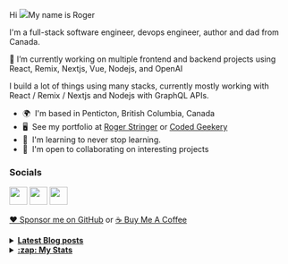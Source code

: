 Hi ![](https://user-images.githubusercontent.com/18350557/176309783-0785949b-9127-417c-8b55-ab5a4333674e.gif)My name is Roger 

I'm a full-stack software engineer, devops engineer, author and dad from Canada.

🔭 I’m currently working on multiple frontend and backend projects using React, Remix, Nextjs, Vue, Nodejs, and OpenAI 

I build a lot of things using many stacks, currently mostly working with React / Remix / Nextjs and Nodejs with GraphQL APIs.  

* 🌍  I'm based in Penticton, British Columbia, Canada 
* 🖥️  See my portfolio at [Roger Stringer](https://rogerstringer.com) or [Coded Geekery](https://codedgeekery.com) 
* 🧠  I'm learning to never stop learning. 
* 🤝  I'm open to collaborating on interesting projects

### Socials  

<p align="left"> <a href="https://www.github.com/freekrai" target="_blank" rel="noreferrer"><img src="https://raw.githubusercontent.com/danielcranney/readme-generator/main/public/icons/socials/github.svg" width="32" height="32" /></a> <a href="https://rogerstringer.com/rss.xml" target="_blank" rel="noreferrer"><img src="https://raw.githubusercontent.com/danielcranney/readme-generator/main/public/icons/socials/rss.svg" width="32" height="32" /></a> <a href="https://www.twitter.com/freekrai" target="_blank" rel="noreferrer"><img src="https://raw.githubusercontent.com/danielcranney/readme-generator/main/public/icons/socials/twitter.svg" width="32" height="32" /></a></p>

<a href="https://github.com/sponsors/freekrai"> ❤️ Sponsor me on GitHub</a> or <a href="https://www.buymeacoffee.com/codedgeekery">☕ Buy Me A Coffee</a>

<details>
  <summary><u><b> Latest Blog posts </u></b></summary>  

 <!-- BLOG-POST-LIST:START -->
- [Cyberpunk 2077’s Only Getting One Expansion Because Its Old Tech Is Being Retired](https://rogerstringer.com/blog/yberpunk-2077-phantom-liberty-expansion-unreal-engine)
- [Apple May Sell Optional iPhone 15 Pro USB-C Thunderbolt Cable](https://rogerstringer.com/blog/iphone-15-pro-usb-c-thunderbolt-cable)
- [Microsoft is using malware-like pop-ups in Windows 11 to get people to ditch Google](https://rogerstringer.com/blog/microsoft-bing-popups-windows-11-malware)
- [Jason Snell on the “The evolving world of iPhone marketing”](https://rogerstringer.com/blog/ultra-or-not)
- [Apple Announces &#39;Wonderlust&#39; Event Expected to Feature iPhone 15, Apple Watch Series 9 and More](https://rogerstringer.com/blog/apple-september-12-event-announcement)
- [Amazon acquires Fig, a startup building autocomplete for the command line](https://rogerstringer.com/blog/amazon-fig)
- [Inside the Apple Vision Pro labs](https://rogerstringer.com/blog/inside-the-apple-vision-pro-labs)
- [Amazon CEO reportedly told remote employees: ‘It’s probably not going to work out’](https://rogerstringer.com/blog/amazon-ceo-andy-jassy-remote-employees-return-to-office)
- [Linus Sebastian addresses error handling and ethics in a new video](https://rogerstringer.com/blog/linus-sebastian-addresses-error-handling-and-ethics-in-a-new-video)
- [Giving up the iPad-Only Travel Dream](https://rogerstringer.com/blog/giving-up-the-ipad-only-travel-dream)
- [Inside-out grilled ham and cheese sandwiches](https://codedgeekery.com/blog/inside-out-grilled-ham-and-cheese-sandwiches)
- [&quot;How to continue making kerosene lamps on the eve of electricity&quot;](https://codedgeekery.com/blog/how-to-continue-making-kerosene-lamps-on-the-eve-of-electricity)
<!-- BLOG-POST-LIST:END -->
</details> 

<details>
  <summary><u><b>:zap: My Stats</b></u></summary>

#### Github Stats
  
![](https://github-readme-stats-knowmad.vercel.app/api?username=freekrai&show_icons=true&count_private=true)
  
#### Github Streaks 
  
![](https://github-readme-streak-stats.herokuapp.com/?user=freekrai)
</details>
<!--
#### Top Languages 
![](https://github-readme-stats-knowmad.vercel.app/api/top-langs/?username=freekrai&hide=null&count_private=true)
![wakatime stats](https://github-readme-stats-knowmad.vercel.app/api/wakatime?username=datamcfly)


Here are some ideas to get you started:

- 🔭 I’m currently working on ...
- 🌱 I’m currently learning ...
- 👯 I’m looking to collaborate on ...
- 🤔 I’m looking for help with ...
- 💬 Ask me about ...
- 📫 How to reach me: ...
- 😄 Pronouns: ...
- ⚡ Fun fact: ...
-->
